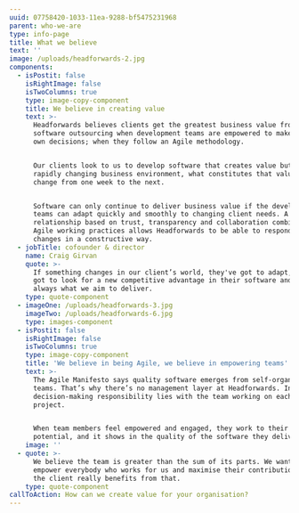 ```yaml
---
uuid: 07758420-1033-11ea-9288-bf5475231968
parent: who-we-are
type: info-page
title: What we believe
text: ''
image: /uploads/headforwards-2.jpg
components:
  - isPostit: false
    isRightImage: false
    isTwoColumns: true
    type: image-copy-component
    title: We believe in creating value
    text: >-
      Headforwards believes clients get the greatest business value from
      software outsourcing when development teams are empowered to make their
      own decisions; when they follow an Agile methodology.


      Our clients look to us to develop software that creates value but, in a
      rapidly changing business environment, what constitutes that value might
      change from one week to the next.


      Software can only continue to deliver business value if the development
      teams can adapt quickly and smoothly to changing client needs. A client
      relationship based on trust, transparency and collaboration combined with
      Agile working practices allows Headforwards to be able to respond to
      changes in a constructive way.
  - jobTitle: cofounder & director
    name: Craig Girvan
    quote: >-
      If something changes in our client’s world, they've got to adapt, they've
      got to look for a new competitive advantage in their software and that’s
      always what we aim to deliver.
    type: quote-component
  - imageOne: /uploads/headforwards-3.jpg
    imageTwo: /uploads/headforwards-6.jpg
    type: images-component
  - isPostit: false
    isRightImage: false
    isTwoColumns: true
    type: image-copy-component
    title: 'We believe in being Agile, we believe in empowering teams'
    text: >-
      The Agile Manifesto says quality software emerges from self-organising
      teams. That’s why there’s no management layer at Headforwards. Instead,
      decision-making responsibility lies with the team working on each client
      project.


      When team members feel empowered and engaged, they work to their full
      potential, and it shows in the quality of the software they deliver.
    image: ''
  - quote: >-
      We believe the team is greater than the sum of its parts. We want to
      empower everybody who works for us and maximise their contribution – and
      the client really benefits from that.
    type: quote-component
callToAction: How can we create value for your organisation?
---
```


